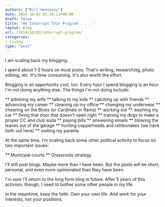 ```yaml
---
authors: ["Bill Hennessy"]
date: 2014-10-02 05:30:13+00:00
draft: false
title: 'We Interrupt This Program . . . '
layout: blog
url: /2014/10/02/interrupt-program/
categories:
- Living
type: "post"
---
```


I am scaling back my blogging.

I spend about 1-2 hours on most posts. That's writing, researching, photo editing, etc. It's time consuming. It's also worth the effort.

Blogging is an opportunity cost, too. Every hour I spend blogging is an hour I'm not doing anything else. The things I'm not doing include:




** admiring my wife
** talking to my kids
** catching up with friends
** advancing my career
** cleaning up my office
** changing my underwear
** cheering on the Blues (or Cardinals or Rams)
** working out
** washing my car
** fixing that door that doesn't open right
** training my dogs to make a proper CC and club soda
** paying bills
** answering emails
** blowing the leaves out of the garage
** hunting copperheads and rattlesnakes (we have both out here)
** visiting my parents


At the same time, I'm scaling back some other political activity to focus on two important issues:


** Municipal courts
** Grassroots strategy


I'll still post blogs. Maybe more than I have been. But the posts will be short, personal, and even more opinionated than they have been.

I'm sure I'll return to the long form blog in future. After 5 years of this activism, though, I need to bother some other people in my life.

In the meantime, keep the faith. Own your own life. And work for your interests, not your positions.
